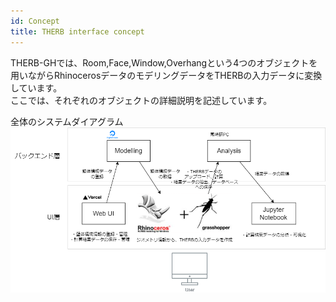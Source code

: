 ```yaml
---
id: Concept
title: THERB interface concept
---
```


THERB-GHでは、Room,Face,Window,Overhangという4つのオブジェクトを用いながらRhinocerosデータのモデリングデータをTHERBの入力データに変換しています。  
ここでは、それぞれのオブジェクトの詳細説明を記述しています。  

全体のシステムダイアグラム  
![THERB2.0](../../static/img/system_diagram.png)

